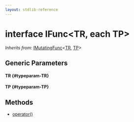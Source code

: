```yaml
---
layout: stdlib-reference
---
```


# interface IFunc\<TR, each TP\>

*Inherits from:* [IMutatingFunc](/stdlib-reference/interfaces/IMutatingFunc/index)\<[TR](/stdlib-reference/interfaces/IMutatingFunc/index#typeparam-TR), [TP](/stdlib-reference/interfaces/IMutatingFunc/index#typeparam-TP)\>

## Generic Parameters

#### TR {#typeparam-TR}
#### TP {#typeparam-TP}

## Methods

* [operator\(\)](/stdlib-reference/interfaces/IFunc/operatorx28x29)


